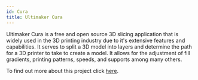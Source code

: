 ```yaml
---
id: Cura
title: Ultimaker Cura
---
```


Ultimaker Cura is a free and open source 3D slicing application that is widely used in the 3D printing industry due to it's extensive features and capabilities. It serves to split a 3D model into layers and determine the path for a 3D printer to take to create a model. It allows for the adjustment of fill gradients, printing patterns, speeds, and supports among many others.

To find out more about this project click [here](https://ultimaker.com/software/ultimaker-cura).
